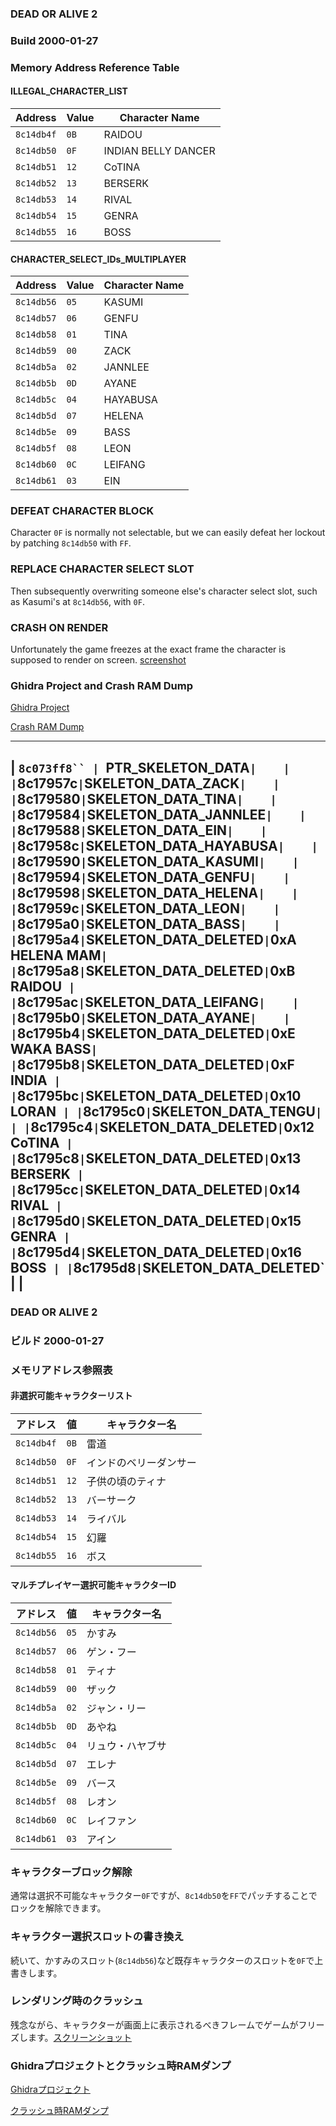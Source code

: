 ### DEAD OR ALIVE 2
### Build 2000-01-27 

### Memory Address Reference Table

#### ILLEGAL_CHARACTER_LIST 
| Address   | Value | Character Name        |
|-----------|-------|-----------------------|
| `8c14db4f`| `0B`  | RAIDOU                |
| `8c14db50`| `0F`  | INDIAN BELLY DANCER   |
| `8c14db51`| `12`  | CoTINA                |
| `8c14db52`| `13`  | BERSERK               |
| `8c14db53`| `14`  | RIVAL                 |
| `8c14db54`| `15`  | GENRA                 |
| `8c14db55`| `16`  | BOSS                  |

#### CHARACTER_SELECT_IDs_MULTIPLAYER 
| Address   | Value | Character Name        |
|-----------|-------|-----------------------|
| `8c14db56`| `05`  | KASUMI                |
| `8c14db57`| `06`  | GENFU                 |
| `8c14db58`| `01`  | TINA                  |
| `8c14db59`| `00`  | ZACK                  |
| `8c14db5a`| `02`  | JANNLEE               |
| `8c14db5b`| `0D`  | AYANE                 |
| `8c14db5c`| `04`  | HAYABUSA              |
| `8c14db5d`| `07`  | HELENA                |
| `8c14db5e`| `09`  | BASS                  |
| `8c14db5f`| `08`  | LEON                  |
| `8c14db60`| `0C`  | LEIFANG               |
| `8c14db61`| `03`  | EIN                   |

### DEFEAT CHARACTER BLOCK
Character `0F` is normally not selectable, but we can easily defeat her lockout by patching `8c14db50` with `FF`. 

### REPLACE CHARACTER SELECT SLOT
Then subsequently overwriting someone else's character select slot, such as Kasumi's at `8c14db56`, with `0F`.

### CRASH ON RENDER
Unfortunately the game freezes at the exact frame the character is supposed to render on screen.  [screenshot](https://raw.githubusercontent.com/ryu-highabusa/COMDATsamba/refs/heads/main/Sample/2000-01-27%20DOA2%20US%20Prototype%20RAMDUMP%20CHARACTER%200F%20INDIANBELLYDANCER%20CRASH.png)

### Ghidra Project and Crash RAM Dump
[Ghidra Project](https://github.com/ryu-highabusa/COMDATsamba/blob/main/Sample/2000-01-27_1ST_READ.bin.gzf)

[Crash RAM Dump](https://github.com/ryu-highabusa/COMDATsamba/blob/main/Sample/2000-01-27%20DOA2%20US%20Prototype%20RAMDUMP%20CHARACTER%200F%20INDIANBELLYDANCER%20CRASH.bin)

-----
| `8c073ff8`` | `PTR_SKELETON_DATA` |    |
| `8c17957c` | `SKELETON_DATA_ZACK` |    |
| `8c179580` | `SKELETON_DATA_TINA` |    |
| `8c179584` | `SKELETON_DATA_JANNLEE` |    |
| `8c179588` | `SKELETON_DATA_EIN` |    |
| `8c17958c` | `SKELETON_DATA_HAYABUSA` |    |
| `8c179590` | `SKELETON_DATA_KASUMI` |    |
| `8c179594` | `SKELETON_DATA_GENFU` |    |
| `8c179598` | `SKELETON_DATA_HELENA` |    |
| `8c17959c` | `SKELETON_DATA_LEON` |    |
| `8c1795a0` | `SKELETON_DATA_BASS` |    |
| `8c1795a4` | `SKELETON_DATA_DELETED` | `0xA HELENA MAM` |
| `8c1795a8` | `SKELETON_DATA_DELETED` | `0xB RAIDOU`  |
| `8c1795ac` | `SKELETON_DATA_LEIFANG` |    |
| `8c1795b0` | `SKELETON_DATA_AYANE` |    |
| `8c1795b4` | `SKELETON_DATA_DELETED` | `0xE WAKA BASS` |
| `8c1795b8` | `SKELETON_DATA_DELETED` | `0xF INDIA`  |
| `8c1795bc` | `SKELETON_DATA_DELETED` | `0x10 LORAN`  |
| `8c1795c0` | `SKELETON_DATA_TENGU` |    |
| `8c1795c4` | `SKELETON_DATA_DELETED` | `0x12 CoTINA`  |
| `8c1795c8` | `SKELETON_DATA_DELETED` | `0x13 BERSERK`  |
| `8c1795cc` | `SKELETON_DATA_DELETED` | `0x14 RIVAL`  |
| `8c1795d0` | `SKELETON_DATA_DELETED` | `0x15 GENRA`  |
| `8c1795d4` | `SKELETON_DATA_DELETED` | `0x16 BOSS`  |
| `8c1795d8` | `SKELETON_DATA_DELETED` |    |
-----

### DEAD OR ALIVE 2
### ビルド 2000-01-27 

### メモリアドレス参照表

#### 非選択可能キャラクターリスト 
| アドレス    | 値    | キャラクター名         |
|-----------|-------|-----------------------|
| `8c14db4f`| `0B`  | 雷道                  |
| `8c14db50`| `0F`  | インドのベリーダンサー      |
| `8c14db51`| `12`  | 子供の頃のティナ         |
| `8c14db52`| `13`  | バーサーク              |
| `8c14db53`| `14`  | ライバル                |
| `8c14db54`| `15`  | 幻羅                 |
| `8c14db55`| `16`  | ボス                  |

#### マルチプレイヤー選択可能キャラクターID 
| アドレス    | 値    | キャラクター名         |
|-----------|-------|-----------------------|
| `8c14db56`| `05`  | かすみ                |
| `8c14db57`| `06`  | ゲン・フー                 |
| `8c14db58`| `01`  | ティナ                  |
| `8c14db59`| `00`  | ザック                  |
| `8c14db5a`| `02`  | ジャン・リー               |
| `8c14db5b`| `0D`  | あやね                 |
| `8c14db5c`| `04`  | リュウ・ハヤブサ            |
| `8c14db5d`| `07`  | エレナ                |
| `8c14db5e`| `09`  | バース                  |
| `8c14db5f`| `08`  | レオン                  |
| `8c14db60`| `0C`  | レイファン               |
| `8c14db61`| `03`  | アイン                    |

### キャラクターブロック解除
通常は選択不可能なキャラクター`0F`ですが、`8c14db50`を`FF`でパッチすることでロックを解除できます。

### キャラクター選択スロットの書き換え
続いて、かすみのスロット(`8c14db56`)など既存キャラクターのスロットを`0F`で上書きします。

### レンダリング時のクラッシュ
残念ながら、キャラクターが画面上に表示されるべきフレームでゲームがフリーズします。[スクリーンショット](https://raw.githubusercontent.com/ryu-highabusa/COMDATsamba/refs/heads/main/Sample/2000-01-27%20DOA2%20US%20Prototype%20RAMDUMP%20CHARACTER%200F%20INDIANBELLYDANCER%20CRASH.png)

### Ghidraプロジェクトとクラッシュ時RAMダンプ
[Ghidraプロジェクト](https://github.com/ryu-highabusa/COMDATsamba/blob/main/Sample/2000-01-27_1ST_READ.bin.gzf)

[クラッシュ時RAMダンプ](https://github.com/ryu-highabusa/COMDATsamba/blob/main/Sample/2000-01-27%20DOA2%20US%20Prototype%20RAMDUMP%20CHARACTER%200F%20INDIANBELLYDANCER%20CRASH.bin)